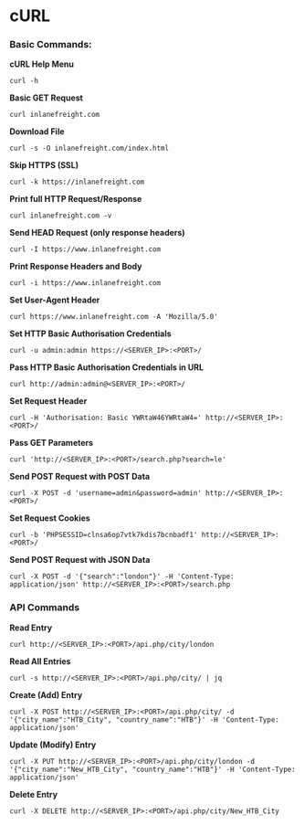 # cURL

### Basic Commands:

**cURL Help Menu**

```
curl -h
```

**Basic GET Request**

```
curl inlanefreight.com
```

**Download File**

```
curl -s -O inlanefreight.com/index.html
```

**Skip HTTPS (SSL)**

```
curl -k https://inlanefreight.com
```

**Print full HTTP Request/Response**

```
curl inlanefreight.com -v
```

**Send HEAD Request (only response headers)**

```
curl -I https://www.inlanefreight.com
```

**Print Response Headers and Body**

```
curl -i https://www.inlanefreight.com
```

**Set User-Agent Header**

```
curl https://www.inlanefreight.com -A 'Mozilla/5.0'
```

**Set HTTP Basic Authorisation Credentials**

```
curl -u admin:admin https://<SERVER_IP>:<PORT>/
```

**Pass HTTP Basic Authorisation Credentials in URL**

```
curl http://admin:admin@<SERVER_IP>:<PORT>/
```

**Set Request Header**

```
curl -H 'Authorisation: Basic YWRtaW46YWRtaW4=' http://<SERVER_IP>:<PORT>/
```

**Pass GET Parameters**

```
curl 'http://<SERVER_IP>:<PORT>/search.php?search=le'
```

**Send POST Request with POST Data**

```
curl -X POST -d 'username=admin&password=admin' http://<SERVER_IP>:<PORT>/
```

**Set Request Cookies**

```
curl -b 'PHPSESSID=clnsa6op7vtk7kdis7bcnbadf1' http://<SERVER_IP>:<PORT>/
```

**Send POST Request with JSON Data**

```
curl -X POST -d '{"search":"london"}' -H 'Content-Type: application/json' http://<SERVER_IP>:<PORT>/search.php
```

### API Commands

**Read Entry**

```
curl http://<SERVER_IP>:<PORT>/api.php/city/london
```

**Read All Entries**

```
curl -s http://<SERVER_IP>:<PORT>/api.php/city/ | jq
```

**Create (Add) Entry**

```
curl -X POST http://<SERVER_IP>:<PORT>/api.php/city/ -d '{"city_name":"HTB_City", "country_name":"HTB"}' -H 'Content-Type: application/json'
```

**Update (Modify) Entry**

```
curl -X PUT http://<SERVER_IP>:<PORT>/api.php/city/london -d '{"city_name":"New_HTB_City", "country_name":"HTB"}' -H 'Content-Type: application/json'
```

**Delete Entry**
```
curl -X DELETE http://<SERVER_IP>:<PORT>/api.php/city/New_HTB_City
```